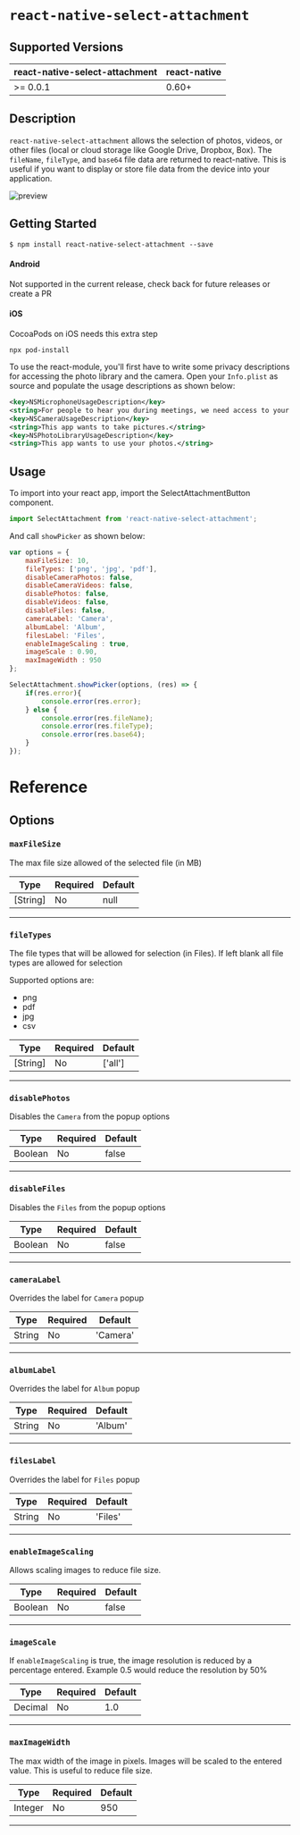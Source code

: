 
#  `react-native-select-attachment`

## Supported Versions
| react-native-select-attachment | react-native |
| --- | --- |
| >= 0.0.1 | 0.60+

## Description

`react-native-select-attachment` allows the selection of photos, videos, or other files (local or cloud storage like Google Drive, Dropbox, Box). The `fileName`, `fileType`, and `base64` file data are returned to react-native. This is useful if you want to display or store file data from the device into your application.

![preview](https://geminid.s3-us-west-1.amazonaws.com/img/react-native-select-attachment.png)


## Getting Started

`$ npm install react-native-select-attachment --save`

#### Android
Not supported in the current release, check back for future releases or create a PR

#### iOS
CocoaPods on iOS needs this extra step

```
npx pod-install
```

To use the react-module, you'll first have to write some privacy descriptions for accessing the photo library and the camera. Open your `Info.plist` as source and populate the usage descriptions as shown below:
``` xml
<key>NSMicrophoneUsageDescription</key>
<string>For people to hear you during meetings, we need access to your microphone.</string>
<key>NSCameraUsageDescription</key>
<string>This app wants to take pictures.</string>
<key>NSPhotoLibraryUsageDescription</key>
<string>This app wants to use your photos.</string>
```
## Usage
To import into your react app, import the SelectAttachmentButton component.
```javascript
import SelectAttachment from 'react-native-select-attachment';
```
And call `showPicker` as shown below:
```javascript
var options = {
    maxFileSize: 10,
    fileTypes: ['png', 'jpg', 'pdf'],
    disableCameraPhotos: false,
    disableCameraVideos: false,
    disablePhotos: false,
    disableVideos: false,
    disableFiles: false,
    cameraLabel: 'Camera',
    albumLabel: 'Album',
    filesLabel: 'Files',
    enableImageScaling : true,
    imageScale : 0.90,
    maxImageWidth : 950
};

SelectAttachment.showPicker(options, (res) => {
    if(res.error){
        console.error(res.error);
    } else {
        console.error(res.fileName);
        console.error(res.fileType);
        console.error(res.base64);
    }
});
```





# Reference

## Options

### `maxFileSize`

The max file size allowed of the selected file (in MB)

| Type     | Required | Default |
| -------- | -------- | ----- |
| [String] | No       | null |

---

### `fileTypes`

The file types that will be allowed for selection (in Files). If left blank all file types are allowed for selection

Supported options are:
- png
- pdf
- jpg
- csv


| Type     | Required | Default |
| -------- | -------- | ----- |
| [String] | No       | ['all'] |

---

### `disablePhotos`

Disables the `Camera` from the popup options

| Type     | Required | Default |
| -------- | -------- | -------- |
| Boolean | No       | false |

---

### `disableFiles`

Disables the `Files` from the popup options

| Type     | Required | Default |
| -------- | -------- | -------- |
| Boolean | No       | false |

---

### `cameraLabel`

Overrides the label for `Camera` popup

| Type     | Required | Default |
| -------- | -------- | -------- |
| String | No       | 'Camera' |

---


### `albumLabel`

Overrides the label for `Album` popup

| Type     | Required | Default |
| -------- | -------- | -------- |
| String | No       | 'Album' |

---

### `filesLabel`

Overrides the label for `Files` popup

| Type     | Required | Default |
| -------- | -------- | -------- |
| String | No       | 'Files' |

---

### `enableImageScaling`

Allows scaling images to reduce file size.

| Type     | Required | Default |
| -------- | -------- | -------- |
| Boolean | No       | false |

---

### `imageScale`

If `enableImageScaling` is true, the image resolution is reduced by a percentage entered. Example 0.5 would reduce the resolution by 50%

| Type     | Required | Default |
| -------- | -------- | -------- |
| Decimal | No       | 1.0 |

---

### `maxImageWidth`

The max width of the image in pixels. Images will be scaled to the entered value. This is useful to reduce file size.

| Type     | Required | Default |
| -------- | -------- | -------- |
| Integer | No       | 950 |

---
